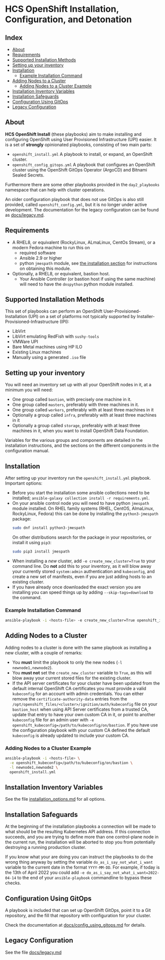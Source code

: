 # HCS OpenShift Installation, Configuration, and Detonation

## Index

<!-- vim-markdown-toc GitLab -->

* [About](#about)
* [Requirements](#requirements)
* [Supported Installation Methods](#supported-installation-methods)
* [Setting up your inventory](#setting-up-your-inventory)
* [Installation](#installation)
    * [Example Installation Command](#example-installation-command)
* [Adding Nodes to a Cluster](#adding-nodes-to-a-cluster)
    * [Adding Nodes to a Cluster Example](#adding-nodes-to-a-cluster-example)
* [Installation Inventory Variables](#installation-inventory-variables)
* [Installation Safeguards](#installation-safeguards)
* [Configuration Using GitOps](#configuration-using-gitops)
* [Legacy Configuration](#legacy-configuration)

<!-- vim-markdown-toc -->

## About

**HCS OpenShift Install** (these playbooks) aim to make installing and
configuring OpenShift using User Provisioned Infrastructure (UPI) easier. It is
a set of **strongly** opinionated playbooks, consisting of two main parts:
- `openshift_install.yml`
  A playbook to install, or expand, an OpenShift cluster.
- `openshift_config_gitops.yml`
  A playbook that configures an OpenShift cluster using the OpenShift GitOps
  Operator (ArgoCD) and Bitnami Sealed Secrets.

Furthermore there are some other playbooks provided in the `day2_playbooks`
namespace that can help with cluster operations.

An older configuration playbook that does not use GitOps is also still provided, called `openshift_config.yml`, but it is no longer under active development. The documentation for the legacy configuration can be found as [docs/legacy.md](docs/legacy.md).

## Requirements
- A RHEL8, or equivalent (RockyLinux, ALmaLinux, CentOs Stream), or a modern Fedora machine to run this on
  - required software
  - Ansible 2.9 or higher
  - python `jmespath` module, see [the installation section](#installation) for
    instructions on obtaining this module.
- Optionally, a RHEL8, or equivalent, bastion host.
  - Your Ansible Controller (or bastion host if using the same machine) will
    need to have the `dnspython` python module installed.

## Supported Installation Methods

This set of playbooks can perform an OpenShift User-Provisioned-Installation
(UPI) on a set of platforms not typically supported by
Installer-Provisioned-Infrastructure (IPI):

- LibVirt
- LibVirt emulating RedFish with `sushy-tools`
- VMWare UPI
- Bare Metal machines using HP ILO
- Existing Linux machines
- Manually using a generated `.iso` file

## Setting up your inventory

You will need an inventory set up with all your OpenShift nodes in it, at a minimum you will need:
- One group called `bastion`, with precisely one machine in it.
- One group called `masters`, preferably with three machines in it.
- One group called `workers`, preferably with at least three machines in it
- Optionally a group called `infra`, preferably with at least three machines in it
- Optionally a group called `storage`, preferably with at least three machines in
  it, when you want to install OpenShift Data Foundation.

Variables for the various groups and components are detailed in the
installation instructions, and the sections on the different components in the
configuration manual.

## Installation

After setting up your inventory run the `openshift_install.yml` playbook. Important options:
- Before you start the installation some ansible collections need to be
  installed; `ansible-galaxy collection install -r requirements.yml`.
- On your ansible control node you will need to have python `jmespath` module
  installed. On RHEL family systems (RHEL, CentOS, AlmaLinux, RockyLinux,
  Fedora) this can be done by installing the `python3-jmespath` package:
  ```bash
  sudo dnf install python3-jmespath
  ```
  On other distributions search for the package in your repositories, or install it using `pip3`:
  ```bash
  sudo pip3 install jmespath
  ```
- When installing a *new* cluster, add `-e create_new_cluster=True` to your
  command line. Do **not** add this to your inventory, as it will blow away your
  currently stored `system:admin` authentication and `kubeconfig`, and create a
  new set of manifests, even if you are just adding hosts to an existing
  cluster.
- If you have already once downloaded the exact version you are installing you
  can speed things up by adding `--skip-tags=download` to the command.

### Example Installation Command

```bash
ansible-playbook -i <hosts-file> -e create_new_cluster=True openshift_install.yml
```

## Adding Nodes to a Cluster

Adding nodes to a cluster is done with the same playbook as installing a new cluster, with a couple of remarks:
- You **must** limit the playbook to only the new nodes (`-l newnode1,newnode2`).
- You **must not** set the `create_new_cluster` variable to `True`, as this
  will blow away your current stored files for the existing cluster.
- If the API server certificates for your cluster have been updated from the
  default internal OpenShift CA certificates you must provide a valid
  `kubeconfig` for an account with admin credentials. You can either remove the
  `certificate-authority-data` entries from the
  `/opt/openshift_files/<cluster>/ignition/auth/kubeconfig` file on your
  `bastion_host` when using API Server certificates from a trusted CA, update
  that entry to have your own custom CA in it, or point to another `kubeconfig`
  file for an admin user with `-e
  openshift_kubeconfig=/path/to/kubeconfig/on/bastion`. If you have use the
  configuration playbook with your custom CA defined the default `kubeconfig`
  is already updated to include your custom CA.

### Adding Nodes to a Cluster Example
```bash
ansible-playbook -i <hosts-file> \
  -e openshift_kubeconfig=/path/to/kubeconfig/on/bastion \
  -l newnode1,newnode2 \
  openshift_install.yml
```

## Installation Inventory Variables

See the file [installation_options.md](docs/installation_options.md) for all options.

## Installation Safeguards

At the beginning of the installation playbooks a connection will be made to what should be the resulting Kubernetes API address. If this connection succeeds, and you are trying to define more than one control-plane node in the current run, the installation will be aborted to stop you from potentially destroying a running production cluster.

If you know what your are doing you can instruct the playbooks to do the wrong
thing anyway by setting the variable `do_as_i_say_not_what_i_want` variable to
the current date in the format `YYYY-MM-DD`. For example, if today is the 13th
of April 2022 you could add `-e do_as_i_say_not_what_i_want=2022-04-14` to the
end of your `ansible-playbook` commandline to bypass these checks.

## Configuration Using GitOps

A playbook is included that can set up OpenShift GitOps, point it to a Git
repository, and the fill that repository with configuration for your cluster.

Check the documentation at [docs/config_using_gitops.md](docs/config_using_gitops.md) for details.

## Legacy Configuration

See the file [docs/legacy.md](docs/legacy.md)
